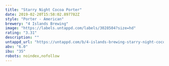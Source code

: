 ```yaml
---
title: "Starry Night Cocoa Porter"
date: 2019-02-20T15:58:02.897782Z
style: "Porter - American"
brewery: "4 Islands Brewing"
image: "https://labels.untappd.com/labels/3028504?size=hd"
rating: "3.31"
description: ""
untappd_url: "https://untappd.com/b/4-islands-brewing-starry-night-cocoa-porter/3028504"
abv: "6.0"
ibu: "35"
robots: noindex,nofollow
---
```

